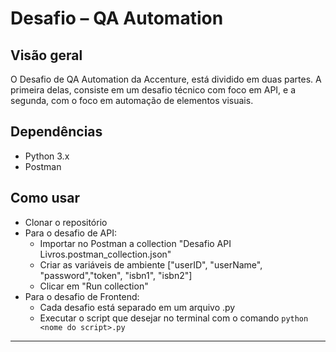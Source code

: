 # Desafio – QA Automation

## Visão geral

O Desafio de QA Automation da Accenture, está  dividido  em  duas  partes. A primeira delas, consiste  em um desafio  técnico com foco  em API, e a segunda, com o foco  em  automação de elementos  visuais.
  

  

## Dependências

  



- Python 3.x
- Postman
  

## Como usar

  

 - Clonar o repositório
 - Para o desafio de API:
	 - Importar no Postman a collection "Desafio API Livros.postman_collection.json"
	 - Criar as variáveis de ambiente ["userID", "userName", "password","token", "isbn1", "isbn2"] 
	 - Clicar em "Run collection"
 - Para o desafio de Frontend:
	 - Cada desafio está separado em um arquivo .py
	 - Executar o script que desejar no terminal com o comando `python <nome do script>.py `





---

